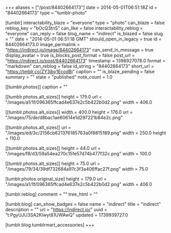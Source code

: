 +++
aliases = ["/post/84402664173"]
date = 2014-05-01T06:51:18Z
id = "84402664173"
type = "tumblr-photo"

[tumblr]
interactability_blaze = "everyone"
type = "photo"
can_blaze = false
reblog_key = "bOcQ3tnS"
can_like = false
interactability_reblog = "everyone"
can_reply = false
blog_name = "indirect"
is_blazed = false
slug = ""
date = "2014-05-01 06:51:18 GMT"
should_open_in_legacy = true
id = 84402664173.0
image_permalink = "https://indirect.io/image/84402664173"
can_send_in_message = true
display_avatar = true
is_blocks_post_format = false
post_url = "https://indirect.io/post/84402664173"
timestamp = 1398927078.0
format = "markdown"
can_reblog = false
id_string = "84402664173"
short_url = "https://tmblr.co/ZY3jby1EcodBj"
caption = ""
is_blaze_pending = false
summary = ""
state = "published"
note_count = 1.0

[[tumblr.photos]]
caption = ""

[[tumblr.photos.alt_sizes]]
height = 179.0
url = "/images/a1/1f/096365ffcad4e637e2c5b422b0d2.png"
width = 406.0

[[tumblr.photos.alt_sizes]]
width = 400.0
height = 176.0
url = "/images/75/de/d8bac1ae60614e1d297221b84e2c.png"

[[tumblr.photos.alt_sizes]]
url = "/images/ed/3c/2156cb621376185763a0f8815189.png"
width = 250.0
height = 110.0

[[tumblr.photos.alt_sizes]]
height = 44.0
url = "/images/f8/d3/59a54ea270c15fe57d74b477f32c.png"
width = 100.0

[[tumblr.photos.alt_sizes]]
height = 75.0
url = "/images/79/34/39df732684a97c3f3a406ffac27f.png"
width = 75.0

[tumblr.photos.original_size]
height = 179.0
url = "/images/a1/1f/096365ffcad4e637e2c5b422b0d2.png"
width = 406.0

[tumblr.reblog]
comment = ""
tree_html = ""

[tumblr.blog]
can_show_badges = false
name = "indirect"
title = "indirect"
description = ""
url = "https://indirect.io/"
uuid = "t:PgyUJU3SA2Klwyt81UWAwQ"
updated = 1739939727.0

[tumblr.blog.tumblrmart_accessories]
+++

